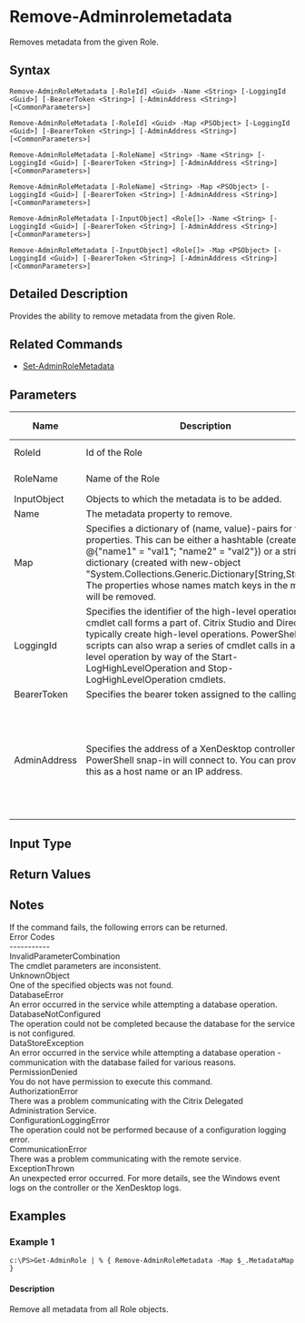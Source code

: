 ﻿
# Remove-Adminrolemetadata
Removes metadata from the given Role.
## Syntax
```
Remove-AdminRoleMetadata [-RoleId] <Guid> -Name <String> [-LoggingId <Guid>] [-BearerToken <String>] [-AdminAddress <String>] [<CommonParameters>]

Remove-AdminRoleMetadata [-RoleId] <Guid> -Map <PSObject> [-LoggingId <Guid>] [-BearerToken <String>] [-AdminAddress <String>] [<CommonParameters>]

Remove-AdminRoleMetadata [-RoleName] <String> -Name <String> [-LoggingId <Guid>] [-BearerToken <String>] [-AdminAddress <String>] [<CommonParameters>]

Remove-AdminRoleMetadata [-RoleName] <String> -Map <PSObject> [-LoggingId <Guid>] [-BearerToken <String>] [-AdminAddress <String>] [<CommonParameters>]

Remove-AdminRoleMetadata [-InputObject] <Role[]> -Name <String> [-LoggingId <Guid>] [-BearerToken <String>] [-AdminAddress <String>] [<CommonParameters>]

Remove-AdminRoleMetadata [-InputObject] <Role[]> -Map <PSObject> [-LoggingId <Guid>] [-BearerToken <String>] [-AdminAddress <String>] [<CommonParameters>]
```
## Detailed Description
Provides the ability to remove metadata from the given Role.


## Related Commands

* [Set-AdminRoleMetadata](./Set-AdminRoleMetadata/)
## Parameters
| Name   | Description | Required? | Pipeline Input | Default Value |
| --- | --- | --- | --- | --- |
| RoleId | Id of the Role | true | true (ByValue, ByPropertyName) |  |
| RoleName | Name of the Role | true | true (ByValue, ByPropertyName) |  |
| InputObject | Objects to which the metadata is to be added. | true | true (ByValue) |  |
| Name | The metadata property to remove. | true | false |  |
| Map | Specifies a dictionary of (name, value)-pairs for the properties. This can be either a hashtable (created with @{"name1" = "val1"; "name2" = "val2"}) or a string dictionary (created with new-object "System.Collections.Generic.Dictionary\[String,String\]"). The properties whose names match keys in the map will be removed. | true | true (ByValue) |  |
| LoggingId | Specifies the identifier of the high-level operation this cmdlet call forms a part of. Citrix Studio and Director typically create high-level operations. PowerShell scripts can also wrap a series of cmdlet calls in a high-level operation by way of the Start-LogHighLevelOperation and Stop-LogHighLevelOperation cmdlets. | false | false |  |
| BearerToken | Specifies the bearer token assigned to the calling user | false | false |  |
| AdminAddress | Specifies the address of a XenDesktop controller the PowerShell snap-in will connect to. You can provide this as a host name or an IP address. | false | false | Localhost. Once a value is provided by any cmdlet, this value becomes the default. |

## Input Type

### 

## Return Values

### 

## Notes
If the command fails, the following errors can be returned.<br>    Error Codes<br>    -----------<br>    InvalidParameterCombination<br>        The cmdlet parameters are inconsistent.<br>    UnknownObject<br>        One of the specified objects was not found.<br>    DatabaseError<br>        An error occurred in the service while attempting a database operation.<br>    DatabaseNotConfigured<br>        The operation could not be completed because the database for the service is not configured.<br>    DataStoreException<br>        An error occurred in the service while attempting a database operation - communication with the database failed for various reasons.<br>    PermissionDenied<br>        You do not have permission to execute this command.<br>    AuthorizationError<br>        There was a problem communicating with the Citrix Delegated Administration Service.<br>    ConfigurationLoggingError<br>        The operation could not be performed because of a configuration logging error.<br>    CommunicationError<br>        There was a problem communicating with the remote service.<br>    ExceptionThrown<br>        An unexpected error occurred.  For more details, see the Windows event logs on the controller or the XenDesktop logs.
## Examples

### Example 1
```
c:\PS>Get-AdminRole | % { Remove-AdminRoleMetadata -Map $_.MetadataMap }
```
#### Description
Remove all metadata from all Role objects.

